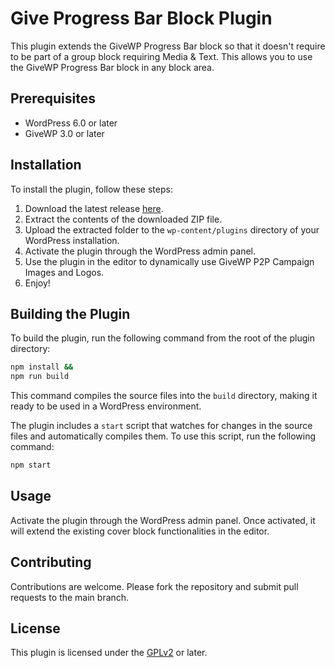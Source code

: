 # Give Progress Bar Block Plugin

This plugin extends the GiveWP Progress Bar block so that it doesn't require to be part of a group block requiring Media & Text. This allows you to use the GiveWP Progress Bar block in any block area.

## Prerequisites

- WordPress 6.0 or later
- GiveWP 3.0 or later

## Installation

To install the plugin, follow these steps:
1. Download the latest release [here](https://github.com/mgratch/give-progress-bar-block/releases/latest/download/give-progress-bar-block.zip).
2. Extract the contents of the downloaded ZIP file.
3. Upload the extracted folder to the `wp-content/plugins` directory of your WordPress installation.
4. Activate the plugin through the WordPress admin panel.
5. Use the plugin in the editor to dynamically use GiveWP P2P Campaign Images and Logos.
6. Enjoy!

## Building the Plugin

To build the plugin, run the following command from the root of the plugin directory:
```bash
npm install &&
npm run build
```
This command compiles the source files into the `build` directory, making it ready to be used in a WordPress environment.

The plugin includes a `start` script that watches for changes in the source files and automatically compiles them. To use this script, run the following command:
```bash
npm start
```

## Usage

Activate the plugin through the WordPress admin panel. Once activated, it will extend the existing cover block functionalities in the editor.

## Contributing

Contributions are welcome. Please fork the repository and submit pull requests to the main branch.

## License

This plugin is licensed under the [GPLv2](https://www.gnu.org/licenses/old-licenses/gpl-2.0.en.html) or later.

